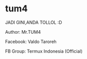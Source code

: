 # tum4

JADI GINI,ANDA TOLLOL :D

Author: Mr.TUM4

Facebook: Valdo Taroreh

FB Group: Termux Indonesia (Official)
